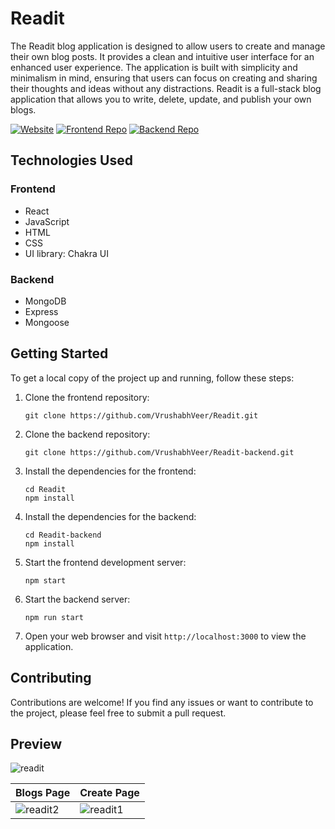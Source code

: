 # Readit

The Readit blog application is designed to allow users to create and manage their own blog posts. It provides a clean and intuitive user interface for an enhanced user experience. The application is built with simplicity and minimalism in mind, ensuring that users can focus on creating and sharing their thoughts and ideas without any distractions. Readit is a full-stack blog application that allows you to write, delete, update, and publish your own blogs.

[![Website](https://img.shields.io/badge/website-live-brightgreen)](https://readit-blogs.netlify.app)
[![Frontend Repo](https://img.shields.io/badge/frontend-repo-blue)](https://github.com/VrushabhVeer/Readit)
[![Backend Repo](https://img.shields.io/badge/backend-repo-blue)](https://github.com/VrushabhVeer/Readit-backend)

## Technologies Used

### Frontend
- React
- JavaScript
- HTML
- CSS
- UI library: Chakra UI

### Backend
- MongoDB
- Express
- Mongoose

## Getting Started

To get a local copy of the project up and running, follow these steps:

1. Clone the frontend repository:
   ```shell
   git clone https://github.com/VrushabhVeer/Readit.git

2. Clone the backend repository:
   ```shell
   git clone https://github.com/VrushabhVeer/Readit-backend.git
   ```

3. Install the dependencies for the frontend:
   ```shell
   cd Readit
   npm install
   ```

4. Install the dependencies for the backend:
   ```shell
   cd Readit-backend
   npm install
   ```

5. Start the frontend development server:
   ```shell
   npm start
   ```

6. Start the backend server:
   ```shell
   npm run start
   ```

7. Open your web browser and visit `http://localhost:3000` to view the application.

## Contributing

Contributions are welcome! If you find any issues or want to contribute to the project, please feel free to submit a pull request.



## Preview
![readit](https://github.com/VrushabhVeer/Readit/assets/99570200/07ad4797-70cd-47f9-a654-4040d21cfae9)


| Blogs Page            | Create Page              |
| ---------------------- | ---------------------- |
| ![readit2](https://github.com/VrushabhVeer/Readit/assets/99570200/700fd387-d439-426f-8308-aa0db8faceca) | ![readit1](https://github.com/VrushabhVeer/Readit/assets/99570200/14d90091-f9fb-407a-b6e8-e403e616d8f9) |





